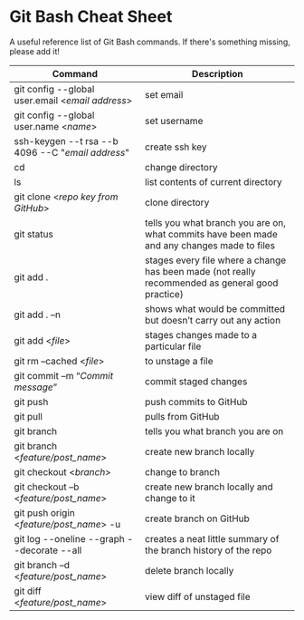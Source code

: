 # Git Bash Cheat Sheet

A useful reference list of Git Bash commands. If there's something missing, please add it!

**Command** | **Description**
------------- | -------------
git config --global user.email <_email address_> | set email
git config --global user.name <_name_> | set username
ssh-keygen --t rsa --b 4096 --C "_email address_" | create ssh key
cd | change directory
ls | list contents of current directory
git clone <_repo key from GitHub_> | clone directory
git status | tells you what branch you are on, what commits have been made and any changes made to files
git add . | stages every file where a change has been made (not really recommended as general good practice)
git add . –n | shows what would be committed but doesn’t carry out any action
git add <_file_> | stages changes made to a particular file
git rm –cached <_file_> | to unstage a file
git commit –m “_Commit message_” | commit staged changes
git push | push commits to GitHub
git pull | pulls from GitHub
git branch | tells you what branch you are on
git branch <_feature/post_name_> | create new branch locally
git checkout <_branch_>	 | change to branch
git checkout –b <_feature/post_name_> | create new branch locally and change to it
git push origin <_feature/post_name_> -u | create branch on GitHub
git log --oneline --graph --decorate --all | creates a neat little summary of the branch history of the repo
git branch –d <_feature/post_name_> | delete branch locally
git diff <_feature/post_name_> | view diff of unstaged file
